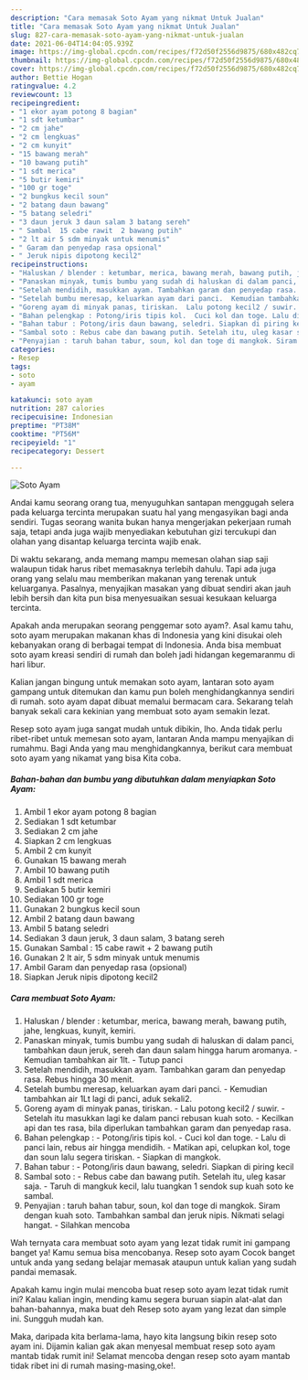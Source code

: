 ```yaml
---
description: "Cara memasak Soto Ayam yang nikmat Untuk Jualan"
title: "Cara memasak Soto Ayam yang nikmat Untuk Jualan"
slug: 827-cara-memasak-soto-ayam-yang-nikmat-untuk-jualan
date: 2021-06-04T14:04:05.939Z
image: https://img-global.cpcdn.com/recipes/f72d50f2556d9875/680x482cq70/soto-ayam-foto-resep-utama.jpg
thumbnail: https://img-global.cpcdn.com/recipes/f72d50f2556d9875/680x482cq70/soto-ayam-foto-resep-utama.jpg
cover: https://img-global.cpcdn.com/recipes/f72d50f2556d9875/680x482cq70/soto-ayam-foto-resep-utama.jpg
author: Bettie Hogan
ratingvalue: 4.2
reviewcount: 13
recipeingredient:
- "1 ekor ayam potong 8 bagian"
- "1 sdt ketumbar"
- "2 cm jahe"
- "2 cm lengkuas"
- "2 cm kunyit"
- "15 bawang merah"
- "10 bawang putih"
- "1 sdt merica"
- "5 butir kemiri"
- "100 gr toge"
- "2 bungkus kecil soun"
- "2 batang daun bawang"
- "5 batang seledri"
- "3 daun jeruk 3 daun salam 3 batang sereh"
- " Sambal  15 cabe rawit  2 bawang putih"
- "2 lt air 5 sdm minyak untuk menumis"
- " Garam dan penyedap rasa opsional"
- " Jeruk nipis dipotong kecil2"
recipeinstructions:
- "Haluskan / blender : ketumbar, merica, bawang merah, bawang putih, jahe, lengkuas, kunyit, kemiri."
- "Panaskan minyak, tumis bumbu yang sudah di haluskan di dalam panci, tambahkan daun jeruk, sereh dan daun salam hingga harum aromanya.  Kemudian tambahkan air 1lt.  Tutup panci"
- "Setelah mendidih, masukkan ayam. Tambahkan garam dan penyedap rasa. Rebus hingga 30 menit."
- "Setelah bumbu meresap, keluarkan ayam dari panci.  Kemudian tambahkan air 1Lt lagi di panci, aduk sekali2."
- "Goreng ayam di minyak panas, tiriskan.  Lalu potong kecil2 / suwir.  Setelah itu masukkan lagi ke dalam panci rebusan kuah soto.  Kecilkan api dan tes rasa, bila diperlukan tambahkan garam dan penyedap rasa."
- "Bahan pelengkap : Potong/iris tipis kol.  Cuci kol dan toge. Lalu di panci lain, rebus air hingga mendidih.  Matikan api, celupkan kol, toge dan soun lalu segera tiriskan. Siapkan di mangkok."
- "Bahan tabur : Potong/iris daun bawang, seledri. Siapkan di piring kecil"
- "Sambal soto : Rebus cabe dan bawang putih. Setelah itu, uleg kasar saja.  Taruh di mangkuk kecil, lalu tuangkan 1 sendok sup kuah soto ke sambal."
- "Penyajian : taruh bahan tabur, soun, kol dan toge di mangkok. Siram dengan kuah soto. Tambahkan sambal dan jeruk nipis. Nikmati selagi hangat. Silahkan mencoba"
categories:
- Resep
tags:
- soto
- ayam

katakunci: soto ayam 
nutrition: 287 calories
recipecuisine: Indonesian
preptime: "PT38M"
cooktime: "PT56M"
recipeyield: "1"
recipecategory: Dessert

---
```



![Soto Ayam](https://img-global.cpcdn.com/recipes/f72d50f2556d9875/680x482cq70/soto-ayam-foto-resep-utama.jpg)

Andai kamu seorang orang tua, menyuguhkan santapan menggugah selera pada keluarga tercinta merupakan suatu hal yang mengasyikan bagi anda sendiri. Tugas seorang  wanita bukan hanya mengerjakan pekerjaan rumah saja, tetapi anda juga wajib menyediakan kebutuhan gizi tercukupi dan olahan yang disantap keluarga tercinta wajib enak.

Di waktu  sekarang, anda memang mampu memesan olahan siap saji walaupun tidak harus ribet memasaknya terlebih dahulu. Tapi ada juga orang yang selalu mau memberikan makanan yang terenak untuk keluarganya. Pasalnya, menyajikan masakan yang dibuat sendiri akan jauh lebih bersih dan kita pun bisa menyesuaikan sesuai kesukaan keluarga tercinta. 



Apakah anda merupakan seorang penggemar soto ayam?. Asal kamu tahu, soto ayam merupakan makanan khas di Indonesia yang kini disukai oleh kebanyakan orang di berbagai tempat di Indonesia. Anda bisa membuat soto ayam kreasi sendiri di rumah dan boleh jadi hidangan kegemaranmu di hari libur.

Kalian jangan bingung untuk memakan soto ayam, lantaran soto ayam gampang untuk ditemukan dan kamu pun boleh menghidangkannya sendiri di rumah. soto ayam dapat dibuat memalui bermacam cara. Sekarang telah banyak sekali cara kekinian yang membuat soto ayam semakin lezat.

Resep soto ayam juga sangat mudah untuk dibikin, lho. Anda tidak perlu ribet-ribet untuk memesan soto ayam, lantaran Anda mampu menyajikan di rumahmu. Bagi Anda yang mau menghidangkannya, berikut cara membuat soto ayam yang nikamat yang bisa Kita coba.

<!--inarticleads1-->

##### Bahan-bahan dan bumbu yang dibutuhkan dalam menyiapkan Soto Ayam:

1. Ambil 1 ekor ayam potong 8 bagian
1. Sediakan 1 sdt ketumbar
1. Sediakan 2 cm jahe
1. Siapkan 2 cm lengkuas
1. Ambil 2 cm kunyit
1. Gunakan 15 bawang merah
1. Ambil 10 bawang putih
1. Ambil 1 sdt merica
1. Sediakan 5 butir kemiri
1. Sediakan 100 gr toge
1. Gunakan 2 bungkus kecil soun
1. Ambil 2 batang daun bawang
1. Ambil 5 batang seledri
1. Sediakan 3 daun jeruk, 3 daun salam, 3 batang sereh
1. Gunakan  Sambal : 15 cabe rawit + 2 bawang putih
1. Gunakan 2 lt air, 5 sdm minyak untuk menumis
1. Ambil  Garam dan penyedap rasa (opsional)
1. Siapkan  Jeruk nipis dipotong kecil2




<!--inarticleads2-->

##### Cara membuat Soto Ayam:

1. Haluskan / blender : ketumbar, merica, bawang merah, bawang putih, jahe, lengkuas, kunyit, kemiri.
1. Panaskan minyak, tumis bumbu yang sudah di haluskan di dalam panci, tambahkan daun jeruk, sereh dan daun salam hingga harum aromanya.  - Kemudian tambahkan air 1lt.  - Tutup panci
1. Setelah mendidih, masukkan ayam. Tambahkan garam dan penyedap rasa. Rebus hingga 30 menit.
1. Setelah bumbu meresap, keluarkan ayam dari panci.  - Kemudian tambahkan air 1Lt lagi di panci, aduk sekali2.
1. Goreng ayam di minyak panas, tiriskan.  - Lalu potong kecil2 / suwir.  - Setelah itu masukkan lagi ke dalam panci rebusan kuah soto.  - Kecilkan api dan tes rasa, bila diperlukan tambahkan garam dan penyedap rasa.
1. Bahan pelengkap : - Potong/iris tipis kol.  - Cuci kol dan toge. - Lalu di panci lain, rebus air hingga mendidih.  - Matikan api, celupkan kol, toge dan soun lalu segera tiriskan. - Siapkan di mangkok.
1. Bahan tabur : - Potong/iris daun bawang, seledri. Siapkan di piring kecil
1. Sambal soto : - Rebus cabe dan bawang putih. Setelah itu, uleg kasar saja.  - Taruh di mangkuk kecil, lalu tuangkan 1 sendok sup kuah soto ke sambal.
1. Penyajian : taruh bahan tabur, soun, kol dan toge di mangkok. Siram dengan kuah soto. Tambahkan sambal dan jeruk nipis. Nikmati selagi hangat. - Silahkan mencoba




Wah ternyata cara membuat soto ayam yang lezat tidak rumit ini gampang banget ya! Kamu semua bisa mencobanya. Resep soto ayam Cocok banget untuk anda yang sedang belajar memasak ataupun untuk kalian yang sudah pandai memasak.

Apakah kamu ingin mulai mencoba buat resep soto ayam lezat tidak rumit ini? Kalau kalian ingin, mending kamu segera buruan siapin alat-alat dan bahan-bahannya, maka buat deh Resep soto ayam yang lezat dan simple ini. Sungguh mudah kan. 

Maka, daripada kita berlama-lama, hayo kita langsung bikin resep soto ayam ini. Dijamin kalian gak akan menyesal membuat resep soto ayam mantab tidak rumit ini! Selamat mencoba dengan resep soto ayam mantab tidak ribet ini di rumah masing-masing,oke!.

